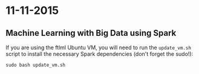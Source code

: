 # 11-11-2015 
## Machine Learning with Big Data using Spark

If you are using the ftlml Ubuntu VM, you will need to run the `update_vm.sh` script to install the necessary Spark dependencies (don't forget the sudo!):

	sudo bash update_vm.sh

